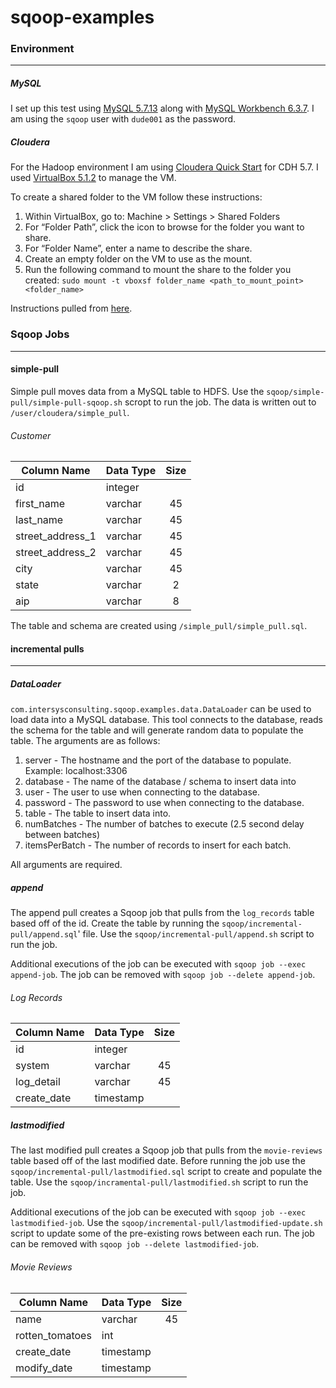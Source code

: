 # sqoop-examples

### Environment
---

##### MySQL

I set up this test using [MySQL 5.7.13](http://dev.mysql.com/downloads/) along with [MySQL Workbench 6.3.7](http://dev.mysql.com/downloads/workbench/). I am using the `sqoop` user with `dude001` as the password.

##### Cloudera

For the Hadoop environment I am using [Cloudera Quick Start](http://www.cloudera.com/downloads/quickstart_vms/5-7.html) for CDH 5.7.
I used [VirtualBox 5.1.2](https://www.virtualbox.org/wiki/Downloads) to manage the VM.

To create a shared folder to the VM follow these instructions:

1. Within VirtualBox, go to: Machine > Settings > Shared Folders
2. For “Folder Path”, click the icon to browse for the folder you want to share.
3. For “Folder Name”, enter a name to describe the share.
4. Create an empty folder on the VM to use as the mount.
5. Run the following command to mount the share to the folder you created: `sudo mount -t vboxsf folder_name <path_to_mount_point> <folder_name>`

Instructions pulled from [here](http://stackoverflow.com/questions/23514244/share-folders-from-the-host-mac-os-to-a-guest-linux-system-in-virtualbox).

### Sqoop Jobs
---

#### simple-pull

Simple pull moves data from a MySQL table to HDFS.  Use the `sqoop/simple-pull/simple-pull-sqoop.sh` scropt to run the job.
The data is written out to `/user/cloudera/simple_pull`.

###### Customer

|Column Name       |Data Type    |Size |
|------------------|-------------|:---:|
|id                |integer      |     |
|first_name        |varchar      |45   |
|last_name         |varchar      |45   |
|street_address_1  |varchar      |45   |
|street_address_2  |varchar      |45   |
|city              |varchar      |45   |
|state             |varchar      |2    |
|aip               |varchar      |8    |

The table and schema are created using `/simple_pull/simple_pull.sql`.

#### incremental pulls
---

##### DataLoader

`com.intersysconsulting.sqoop.examples.data.DataLoader` can be used to load data into a MySQL database.  This tool connects to the database, reads the schema for the table and will generate random data to populate the table.  The arguments are as follows:

1. server - The hostname and the port of the database to populate. Example: localhost:3306
2. database - The name of the database / schema to insert data into
3. user - The user to use when connecting to the database.
4. password - The password to use when connecting to the database.
5. table - The table to insert data into.
6. numBatches - The number of batches to execute (2.5 second delay between batches)
7. itemsPerBatch - The number of records to insert for each batch.

All arguments are required.

##### append

The append pull creates a Sqoop job that pulls from the `log_records` table based off of the id.  Create the table by running the `sqoop/incremental-pull/append.sql`' file. Use the `sqoop/incremental-pull/append.sh` script to run the job.

Additional executions of the job can be executed with `sqoop job --exec append-job`. The job can be removed with `sqoop job --delete append-job`.

###### Log Records

|Column Name       |Data Type    |Size |
|------------------|-------------|:---:|
|id                |integer      |     |
|system            |varchar      |45   |
|log_detail        |varchar      |45   |
|create_date       |timestamp    |     |

##### lastmodified

The last modified pull creates a Sqoop job that pulls from the `movie-reviews` table based off of the last modified date.  Before running the job use the `sqoop/incremental-pull/lastmodified.sql` script to create and populate the table. Use the `sqoop/incramental-pull/lastmodified.sh` script to run the job.

Additional executions of the job can be executed with `sqoop job --exec lastmodified-job`.  Use the `sqoop/incremental-pull/lastmodified-update.sh` script to update some of the pre-existing rows between each run. The job can be removed with `sqoop job --delete lastmodified-job`. 

###### Movie Reviews

|Column Name       |Data Type    |Size |
|------------------|-------------|:---:|
|name              |varchar      |45   |
|rotten_tomatoes   |int          |     |
|create_date       |timestamp    |     |
|modify_date       |timestamp    |     |
